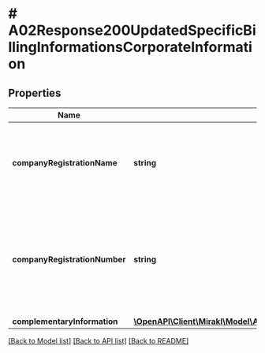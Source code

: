 # # A02Response200UpdatedSpecificBillingInformationsCorporateInformation

## Properties

Name | Type | Description | Notes
------------ | ------------- | ------------- | -------------
**companyRegistrationName** | **string** | The name of the shop company, as registered in the business registry of the shop country | [optional]
**companyRegistrationNumber** | **string** | The unique code used to identify the shop company and verify its legal existence as an incorporated entity | [optional]
**complementaryInformation** | [**\OpenAPI\Client\Mirakl\Model\A02Response200UpdatedSpecificBillingInformationsCorporateInformationComplementaryInformation**](A02Response200UpdatedSpecificBillingInformationsCorporateInformationComplementaryInformation.md) |  | [optional]

[[Back to Model list]](../../README.md#models) [[Back to API list]](../../README.md#endpoints) [[Back to README]](../../README.md)
